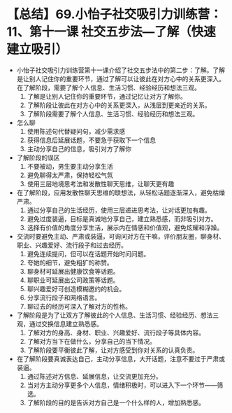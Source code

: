 # 【总结】69.小怡子社交吸引力训练营：11、第十一课 社交五步法—了解（快速建立吸引）

-   小怡子社交吸引力训练营第十一课介绍了社交五步法中的第二步：了解。了解是让别人记住你的重要环节，通过了解可以让彼此在对方心中的关系更深入。在了解阶段，需要了解个人信息、生活习惯、经验经历和想法三观。
    1.  了解是让别人记住你的重要环节，通过记忆让对方了解你。
    2.  了解阶段让彼此在对方心中的关系更深入，从浅层到更亲近的关系。
    3.  了解阶段需要了解个人信息、生活习惯、经验经历和想法三观。
-   怎么聊
    1.  使用陈述句代替疑问句，减少需求感
    2.  获得信息后延展话题，不要急于获取下一个信息
    3.  主动分享自己的信息，吸引对方了解你
-   了解阶段的误区
    1.  不要被动，男生要主动分享生活
    2.  避免聊得太严肃，保持轻松气氛
    3.  使用三层地境思考法和发散性聊天思维，让聊天更有趣
-   在了解阶段，应用发散性聊天思维的联想法，从轻松话题逐渐深入，避免枯燥严肃。
    1.  通过分享自己的生活经历，使用三层递进思考法，让对话更加有趣。
    2.  避免过度装逼，目标是真诚地分享自己，建立熟悉感，而非吸引对方。
    3.  选择有价值的角度分享生活，展示内在情感和价值观，避免炫耀和浮躁。
-   交流时要避免主动、严肃或装逼，可询问对方在干嘛，评价朋友圈，聊身材、职业、兴趣爱好、流行段子和过去经历。
    1.  避免连续提问，但可以在话题开始时问问题。
    2.  夸她的细节，避免粗犷的称赞。
    3.  聊身材可延展出健康饮食等话题。
    4.  聊职业可延展出公司政策等话题。
    5.  聊兴趣爱好可创造模糊邀约的机会。
    6.  分享流行段子和网络语言。
    7.  聊过去的经历可深入了解对方的性格。
-   了解阶段是为了让双方了解彼此的个人信息、生活习惯、经验经历、想法三观，通过交换信息建立熟悉感。
    1.  了解对方的身高、身材、职业、兴趣爱好、流行段子等具体内容。
    2.  了解对方当下在做什么，分享自己的当下情况。
    3.  了解阶段要平衡彼此了解，让对方感受到你对关系的认真负责。
-   在了解阶段要真诚表达自己，主动分享信息，大开话题，注意不要过于严肃或装逼。
    1.  通过陈述对方信息、延展信息，让交流更加充分。
    2.  当对方主动分享更多个人信息，情绪积极时，可以进入下一个环节——筛选。
    3.  了解阶段的目的是告诉对方自己是一个什么样的人，增加熟悉感。